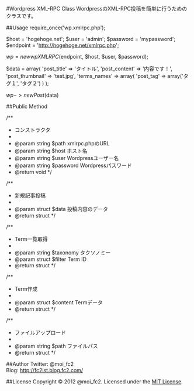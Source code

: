#Wordpress XML-RPC Class
WordpressのXML-RPC投稿を簡単に行うためのクラスです。

##Usage
  require_once('wp.xmlrpc.php');
  
  $host     = 'hogehoge.net';
  $user     = 'admin';
  $password = 'mypassword';
  $endpoint = 'http://hogehoge.net/xmlrpc.php';
  
  $wp = new wpXMLRPC($endpoint, $host, $user, $password);
  
  $data = array(
    'post_title' => 'タイトル',
    'post_content' => '内容です！',
    'post_thumbnail' => 'test.jpg',
    'terms_names' => array(
      'post_tag' => array('タグ１', 'タグ２')
    )
  );
  
  $wp->newPost($data)

##Public Method

  /**
   * コンストラクタ
   *
   * @param    string  $path        xmlrpc.phpのURL
   * @param    string  $host        ホスト名
   * @param    string  $user        Wordpressユーザー名
   * @param    string  $password    Wordpressパスワード
   * @return   void
   */

  /**
   * 新規記事投稿
   *
   * @param    struct  $data    投稿内容のデータ
   * @return   struct
   */

  /**
   * Term一覧取得
   *
   * @param    string  $taxonomy    タクソノミー
   * @param    struct  $filter      Term ID
   * @return   struct
   */

  /**
   * Term作成
   *
   * @param    struct  $content    Termデータ
   * @return   struct
   */

  /**
   * ファイルアップロード
   *
   * @param    string  $path    ファイルパス
   * @return   struct
   */

##Author
Twitter: @moi_fc2  
Blog: http://fc2ist.blog.fc2.com/

##License
Copyright &copy; 2012 @moi_fc2.
Licensed under the [MIT License](http://www.opensource.org/licenses/mit-license.php).